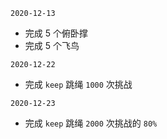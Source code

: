 `2020-12-13`

- 完成 5 个俯卧撑
- 完成 5 个飞鸟

`2020-12-22`

- 完成 `keep` 跳绳 `1000` 次挑战

`2020-12-23`

- 完成 `keep` 跳绳 `2000` 次挑战的 `80%`




